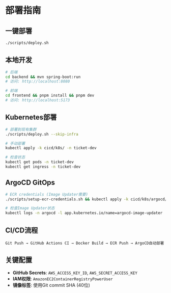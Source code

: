 # 部署指南

## 一键部署
```bash
./scripts/deploy.sh
```

## 本地开发
```bash
# 后端
cd backend && mvn spring-boot:run
# 访问: http://localhost:8080

# 前端
cd frontend && pnpm install && pnpm dev
# 访问: http://localhost:5173
```

## Kubernetes部署
```bash
# 部署到现有集群
./scripts/deploy.sh --skip-infra

# 手动部署
kubectl apply -k cicd/k8s/ -n ticket-dev

# 检查状态
kubectl get pods -n ticket-dev
kubectl get ingress -n ticket-dev
```

## ArgoCD GitOps
```bash
# ECR credentials (Image Updater需要)
./scripts/setup-ecr-credentials.sh && kubectl apply -k cicd/k8s/argocd/

# 检查Image Updater状态
kubectl logs -n argocd -l app.kubernetes.io/name=argocd-image-updater
```

## CI/CD流程
```
Git Push → GitHub Actions CI → Docker Build → ECR Push → ArgoCD自动部署
```

## 关键配置
- **GitHub Secrets**: `AWS_ACCESS_KEY_ID`, `AWS_SECRET_ACCESS_KEY`
- **IAM权限**: `AmazonEC2ContainerRegistryPowerUser`
- **镜像标签**: 使用Git commit SHA (40位)